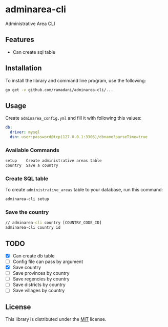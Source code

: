 # adminarea-cli

Administrative Area CLI

## Features

* Can create sql table

## Installation

To install the library and command line program, use the following:

```bash
go get -v github.com/ramadani/adminarea-cli/...
```

## Usage

Create `adminarea_config.yml` and fill it with following this values:

```yaml
db:
  driver: mysql
  dsn: user:password@tcp(127.0.0.1:3306)/dbname?parseTime=true
```

### Available Commands

```cmd
setup    Create administrative areas table
country  Save a country
```

### Create SQL table

To create `administrative_areas` table to your database, run this command:

```cmd
adminarea-cli setup
```

### Save the country

```cmd
// adminarea-cli country [COUNTRY_CODE_ID]
adminarea-cli country id
```

## TODO

- [x] Can create db table
- [ ] Config file can pass by argument
- [x] Save country
- [ ] Save provinces by country
- [ ] Save regencies by country
- [ ] Save districts by country
- [ ] Save villages by country

## License

This library is distributed under the [MIT](LICENSE) license.
